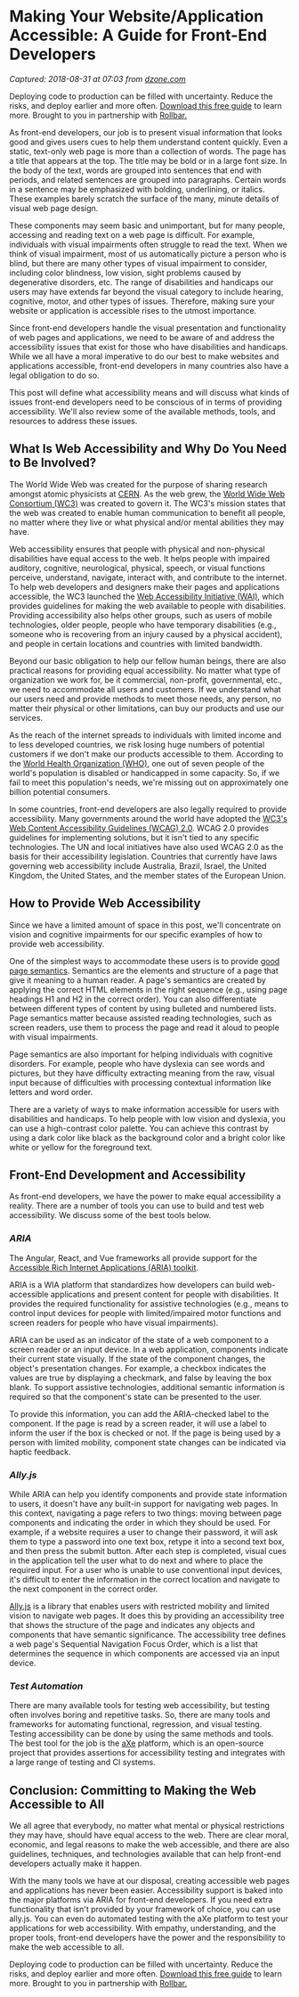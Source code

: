 # Making Your Website/Application Accessible: A Guide for Front-End Developers

_Captured: 2018-08-31 at 07:03 from [dzone.com](https://dzone.com/articles/making-your-websiteapplication-accessible-a-guide?edition=385438&utm_source=Zone%20Newsletter&utm_medium=email&utm_campaign=web%20dev%202018-08-30)_

Deploying code to production can be filled with uncertainty. Reduce the risks, and deploy earlier and more often. [Download this free guide](https://dzone.com/go?i=278435&u=https%3A%2F%2Ftry.rollbar.com%2Flow-risk-continuous-delivery-guide%2F%3Futm_source%3Ddzone%26utm_medium%3Ddisplay%26utm_campaign%3Ddzone\(q118\)) to learn more. Brought to you in partnership with [Rollbar.](https://dzone.com/go?i=278435&u=https%3A%2F%2Frollbar.com%2F%3Futm_source%3Ddzone%26utm_medium%3Ddisplay%26utm_campaign%3Ddzone\(q118\))

As front-end developers, our job is to present visual information that looks good and gives users cues to help them understand content quickly. Even a static, text-only web page is more than a collection of words. The page has a title that appears at the top. The title may be bold or in a large font size. In the body of the text, words are grouped into sentences that end with periods, and related sentences are grouped into paragraphs. Certain words in a sentence may be emphasized with bolding, underlining, or italics. These examples barely scratch the surface of the many, minute details of visual web page design.

These components may seem basic and unimportant, but for many people, accessing and reading text on a web page is difficult. For example, individuals with visual impairments often struggle to read the text. When we think of visual impairment, most of us automatically picture a person who is blind, but there are many other types of visual impairment to consider, including color blindness, low vision, sight problems caused by degenerative disorders, etc. The range of disabilities and handicaps our users may have extends far beyond the visual category to include hearing, cognitive, motor, and other types of issues. Therefore, making sure your website or application is accessible rises to the utmost importance.

Since front-end developers handle the visual presentation and functionality of web pages and applications, we need to be aware of and address the accessibility issues that exist for those who have disabilities and handicaps. While we all have a moral imperative to do our best to make websites and applications accessible, front-end developers in many countries also have a legal obligation to do so.

This post will define what accessibility means and will discuss what kinds of issues front-end developers need to be conscious of in terms of providing accessibility. We'll also review some of the available methods, tools, and resources to address these issues.

## **What Is Web Accessibility and Why Do You Need to Be Involved?**

The World Wide Web was created for the purpose of sharing research amongst atomic physicists at [CERN](https://home.cern/). As the web grew, the [World Wide Web Consortium (WC3)](https://www.w3.org/Consortium/mission) was created to govern it. The WC3's mission states that the web was created to enable human communication to benefit all people, no matter where they live or what physical and/or mental abilities they may have.

Web accessibility ensures that people with physical and non-physical disabilities have equal access to the web. It helps people with impaired auditory, cognitive, neurological, physical, speech, or visual functions perceive, understand, navigate, interact with, and contribute to the internet. To help web developers and designers make their pages and applications accessible, the WC3 launched the [Web Accessibility Initiative (WAI)](https://www.w3.org/WAI/intro/accessibility.php), which provides guidelines for making the web available to people with disabilities. Providing accessibility also helps other groups, such as users of mobile technologies, older people, people who have temporary disabilities (e.g., someone who is recovering from an injury caused by a physical accident), and people in certain locations and countries with limited bandwidth.

Beyond our basic obligation to help our fellow human beings, there are also practical reasons for providing equal accessibility. No matter what type of organization we work for, be it commercial, non-profit, governmental, etc., we need to accommodate all users and customers. If we understand what our users need and provide methods to meet those needs, any person, no matter their physical or other limitations, can buy our products and use our services.

As the reach of the internet spreads to individuals with limited income and to less developed countries, we risk losing huge numbers of potential customers if we don't make our products accessible to them. According to the [World Health Organization (WHO)](http://www.who.int/disabilities/infographic/en/), one out of seven people of the world's population is disabled or handicapped in some capacity. So, if we fail to meet this population's needs, we're missing out on approximately one billion potential consumers.

In some countries, front-end developers are also legally required to provide accessibility. Many governments around the world have adopted the [WC3's Web Content Accessibility Guidelines (WCAG) 2.0](https://www.w3.org/TR/WCAG20/). WCAG 2.0 provides guidelines for implementing solutions, but it isn't tied to any specific technologies. The UN and local initiatives have also used WCAG 2.0 as the basis for their accessibility legislation. Countries that currently have laws governing web accessibility include Australia, Brazil, Israel, the United Kingdom, the United States, and the member states of the European Union.

## **How to Provide Web Accessibility**

Since we have a limited amount of space in this post, we'll concentrate on vision and cognitive impairments for our specific examples of how to provide web accessibility.

One of the simplest ways to accommodate these users is to provide [good page semantics](https://developer.mozilla.org/en-US/docs/Learn/Accessibility/HTML). Semantics are the elements and structure of a page that give it meaning to a human reader. A page's semantics are created by applying the correct HTML elements in the right sequence (e.g., using page headings H1 and H2 in the correct order). You can also differentiate between different types of content by using bulleted and numbered lists. Page semantics matter because assisted reading technologies, such as screen readers, use them to process the page and read it aloud to people with visual impairments.

Page semantics are also important for helping individuals with cognitive disorders. For example, people who have dyslexia can see words and pictures, but they have difficulty extracting meaning from the raw, visual input because of difficulties with processing contextual information like letters and word order.

There are a variety of ways to make information accessible for users with disabilities and handicaps. To help people with low vision and dyslexia, you can use a high-contrast color palette. You can achieve this contrast by using a dark color like black as the background color and a bright color like white or yellow for the foreground text.

## **Front-End Development and Accessibility**

As front-end developers, we have the power to make equal accessibility a reality. There are a number of tools you can use to build and test web accessibility. We discuss some of the best tools below.

### _**ARIA**_

The Angular, React, and Vue frameworks all provide support for the [Accessible Rich Internet Applications (ARIA) toolkit](https://www.w3.org/WAI/intro/aria).

ARIA is a WIA platform that standardizes how developers can build web-accessible applications and present content for people with disabilities. It provides the required functionality for assistive technologies (e.g., means to control input devices for people with limited/impaired motor functions and screen readers for people who have visual impairments).

ARIA can be used as an indicator of the state of a web component to a screen reader or an input device. In a web application, components indicate their current state visually. If the state of the component changes, the object's presentation changes. For example, a checkbox indicates the values are true by displaying a checkmark, and false by leaving the box blank. To support assistive technologies, additional semantic information is required so that the component's state can be presented to the user.

To provide this information, you can add the ARIA-checked label to the component. If the page is read by a screen reader, it will use a label to inform the user if the box is checked or not. If the page is being used by a person with limited mobility, component state changes can be indicated via haptic feedback.

### _**Ally.js**_

While ARIA can help you identify components and provide state information to users, it doesn't have any built-in support for navigating web pages. In this context, navigating a page refers to two things: moving between page components and indicating the order in which they should be used. For example, if a website requires a user to change their password, it will ask them to type a password into one text box, retype it into a second text box, and then press the submit button. After each step is completed, visual cues in the application tell the user what to do next and where to place the required input. For a user who is unable to use conventional input devices, it's difficult to enter the information in the correct location and navigate to the next component in the correct order.

[Ally.js](https://allyjs.io/) is a library that enables users with restricted mobility and limited vision to navigate web pages. It does this by providing an accessibility tree that shows the structure of the page and indicates any objects and components that have semantic significance. The accessibility tree defines a web page's Sequential Navigation Focus Order, which is a list that determines the sequence in which components are accessed via an input device.

### _**Test Automation**_

There are many available tools for testing web accessibility, but testing often involves boring and repetitive tasks. So, there are many tools and frameworks for automating functional, regression, and visual testing. Testing accessibility can be done by using the same methods and tools. The best tool for the job is the [aXe](https://www.axe-core.org/about/) platform, which is an open-source project that provides assertions for accessibility testing and integrates with a large range of testing and CI systems.

## **Conclusion: Committing to Making the Web Accessible to All**

We all agree that everybody, no matter what mental or physical restrictions they may have, should have equal access to the web. There are clear moral, economic, and legal reasons to make the web accessible, and there are also guidelines, techniques, and technologies available that can help front-end developers actually make it happen.

With the many tools we have at our disposal, creating accessible web pages and applications has never been easier. Accessibility support is baked into the major platforms via ARIA for front-end developers. If you need extra functionality that isn't provided by your framework of choice, you can use ally.js. You can even do automated testing with the aXe platform to test your applications for web accessibility. With empathy, understanding, and the proper tools, front-end developers have the power and the responsibility to make the web accessible to all.

Deploying code to production can be filled with uncertainty. Reduce the risks, and deploy earlier and more often. [Download this free guide](https://dzone.com/go?i=278436&u=https%3A%2F%2Ftry.rollbar.com%2Flow-risk-continuous-delivery-guide%2F%3Futm_source%3Ddzone%26utm_medium%3Ddisplay%26utm_campaign%3Ddzone\(q118\)) to learn more. Brought to you in partnership with [Rollbar.](https://dzone.com/go?i=278436&u=https%3A%2F%2Frollbar.com%2F%3Futm_source%3Ddzone%26utm_medium%3Ddisplay%26utm_campaign%3Ddzone\(q118\))
